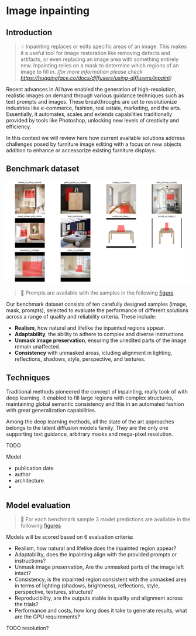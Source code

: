 # Image inpainting

## Introduction

> 💡 Inpainting replaces or edits specific areas of an image. This makes it a useful tool for image restoration like removing defects and artifacts, or even replacing an image area with something entirely new. Inpainting relies on a mask to determine which regions of an image to fill in.
*(for more information please check https://huggingface.co/docs/diffusers/using-diffusers/inpaint)*

Recent advances in AI have enabled the generation of high-resolution, realistic images on demand through various guidance techniques such as text prompts and images. These breakthroughs are set to revolutionize industries like e-commerce, fashion, real estate, marketing, and the arts. Essentially, it automates, scales and extends capabilities traditionally provided by tools like Photoshop, unlocking new levels of creativity and efficiency.

In this context we will review here how current available solutions address challenges posed by furniture image editing with a focus on new objects addition to enhance or accessorize existing furniture displays.

## Benchmark dataset

![Benchmark sample](/images/benchmark_grid.png)

> 👀 Prompts are available with the samples in the following [figure](/images/benchmark_full.png)

Our benchmark dataset consists of ten carefully designed samples (image, mask, prompts), selected to evaluate the performance of different solutions across a range of quality and reliability criteria. These include:
- **Realism**, how natural and lifelike the inpainted regions appear.
- **Adaptability**, the ability to adhere to complex and diverse instructions
- **Unmask image preservation**, ensuring the unedited parts of the image remain unaffected.
- **Consistency** with unmasked areas, icluding alignment in lighting, reflections, shadows, style, perspective, and textures.


## Techniques

Traditional methods pioneered the concept of inpainting, really took of with deep learning. It enabled to fill large regions with complex structures, maintaining global semantic consistency and this in an automated fashion with great generalization capabilities.

Among the deep learning methods, all the state of the art approaches belongs to the latent diffusion models family. They are the only one supporting text guidance, arbitrary masks and mega-pixel resolution.

TODO

Model
- publication date
- author
- architecture
-

## Model evaluation

> 👀 For each benchmark sample 3 model predictions are available in the following [figures](/images/results)

Models will be scored based on 6 evaluation criteria:
- Realism, how natural and lifelike does the inpainted region appear?
- Adaptability, does the inpainting align with the provided prompts or instructions?
- Unmask image preservation, Are the unmasked parts of the image left intact?
- Consistency, is the inpainted region consistent with the unmasked area in terms of lighting (shadows, brightness), reflections, style, perspective, textures, structure?
- Reproducibility, are the outputs stable in quality and alignment across the trials?
- Performance and costs, how long does it take to generate results, what are the GPU requirements?

TODO resolution?
